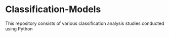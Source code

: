 # Classification-Models
This repository consists of various classification analysis studies conducted using Python
